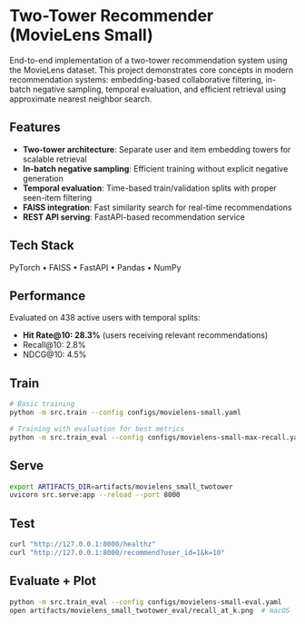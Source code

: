 # Two-Tower Recommender (MovieLens Small)

End-to-end implementation of a two-tower recommendation system using the MovieLens dataset. This project demonstrates core concepts in modern recommendation systems: embedding-based collaborative filtering, in-batch negative sampling, temporal evaluation, and efficient retrieval using approximate nearest neighbor search.

## Features
- **Two-tower architecture**: Separate user and item embedding towers for scalable retrieval
- **In-batch negative sampling**: Efficient training without explicit negative generation
- **Temporal evaluation**: Time-based train/validation splits with proper seen-item filtering
- **FAISS integration**: Fast similarity search for real-time recommendations
- **REST API serving**: FastAPI-based recommendation service

## Tech Stack
PyTorch • FAISS • FastAPI • Pandas • NumPy

## Performance
Evaluated on 438 active users with temporal splits:
- **Hit Rate@10: 28.3%** (users receiving relevant recommendations)
- Recall@10: 2.8%
- NDCG@10: 4.5%

## Train
```bash
# Basic training
python -m src.train --config configs/movielens-small.yaml

# Training with evaluation for best metrics
python -m src.train_eval --config configs/movielens-small-max-recall.yaml
```

## Serve
```bash
export ARTIFACTS_DIR=artifacts/movielens_small_twotower
uvicorn src.serve:app --reload --port 8000
```

## Test
```bash
curl "http://127.0.0.1:8000/healthz"
curl "http://127.0.0.1:8000/recommend?user_id=1&k=10"
```

## Evaluate + Plot
```bash
python -m src.train_eval --config configs/movielens-small-eval.yaml
open artifacts/movielens_small_twotower_eval/recall_at_k.png  # macOS
```
